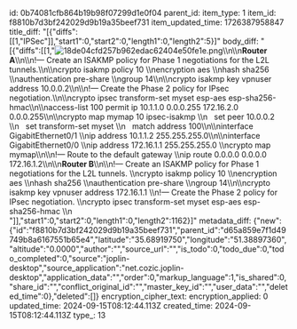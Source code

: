 id: 0b74081cfb864b19b98f07299d1e0f04
parent_id: 
item_type: 1
item_id: f8810b7d3bf242029d9b19a35beef731
item_updated_time: 1726387958847
title_diff: "[{\"diffs\":[[1,\"IPSec\"]],\"start1\":0,\"start2\":0,\"length1\":0,\"length2\":5}]"
body_diff: "[{\"diffs\":[[1,\"![18de04cfd257b962edac62404e50fe1e.png](:/aefa82538f9041608268d87492ad7ef1)\\\n\\\n**Router A**\\\n\\\n!— Create an ISAKMP policy for Phase 1 negotiations for the L2L tunnels.\\\n\\\ncrypto isakmp policy 10  \\\nencryption aes  \\\nhash sha256  \\\nauthentication pre-share  \\\ngroup 14\\\n\\\ncrypto isakmp key vpnuser address 10.0.0.2\\\n\\\n!— Create the Phase 2 policy for IPsec negotiation.\\\n\\\ncrypto ipsec transform-set myset esp-aes esp-sha256-hmac\\\n\\\naccess-list 100 permit ip 10.1.1.0 0.0.0.255 172.16.2.0 0.0.0.255\\\n\\\ncrypto map mymap 10 ipsec-isakmp  \\\n   set peer 10.0.0.2  \\\n   set transform-set myset  \\\n   match address 100\\\n\\\ninterface GigabitEthernet0/1  \\\nip address 10.1.1.2 255.255.255.0\\\n\\\ninterface GigabitEthernet0/0  \\\nip address 172.16.1.1 255.255.255.0  \\\ncrypto map mymap\\\n\\\n!— Route to the default gateway  \\\nip route 0.0.0.0 0.0.0.0 172.16.1.2\\\n\\\n**Router B**\\\n\\\n!— Create an ISAKMP policy for Phase 1 negotiations for the L2L tunnels.  \\\ncrypto isakmp policy 10  \\\nencryption aes  \\\nhash sha256  \\\nauthentication pre-share  \\\ngroup 14\\\n\\\ncrypto isakmp key vpnuser address 172.16.1.1  \\\n!— Create the Phase 2 policy for IPsec negotiation.  \\\ncrypto ipsec transform-set myset esp-aes esp-sha256-hmac  \\\n<br/>\"]],\"start1\":0,\"start2\":0,\"length1\":0,\"length2\":1162}]"
metadata_diff: {"new":{"id":"f8810b7d3bf242029d9b19a35beef731","parent_id":"d65a859e7f1d49749b8a6167551b65e4","latitude":"35.68919750","longitude":"51.38897360","altitude":"0.0000","author":"","source_url":"","is_todo":0,"todo_due":0,"todo_completed":0,"source":"joplin-desktop","source_application":"net.cozic.joplin-desktop","application_data":"","order":0,"markup_language":1,"is_shared":0,"share_id":"","conflict_original_id":"","master_key_id":"","user_data":"","deleted_time":0},"deleted":[]}
encryption_cipher_text: 
encryption_applied: 0
updated_time: 2024-09-15T08:12:44.113Z
created_time: 2024-09-15T08:12:44.113Z
type_: 13